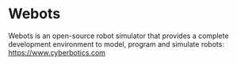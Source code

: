 # Webots

Webots is an open-source robot simulator that provides a complete development environment to model, program and simulate robots:
https://www.cyberbotics.com
